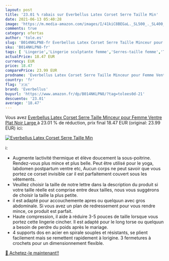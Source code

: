 ```yaml
---
layout: post
title: '23.01 % rabais sur Everbellus Latex Corset Serre Taille Min'
date: 2021-06-13 05:40:28
image: 'https://m.media-amazon.com/images/I/41kiC8BEGaL._SL500_._SL400_.jpg'
comments: true
category: ofertas
author: 'tole.es'
slug: 'B014NKLPN8-fr Everbellus Latex Corset Serre Taille Minceur pour Femme...'
sku: 'B014NKLPN8-fr'
tags: [ 'Lingerie','Lingerie sculptante femme','Serres-taille femme','Tenues de nuit, lingerie et sous-vêtements pour femme','Vêtements','Vêtements femme','everbellus', ]
actualPrice: 18.47 EUR
currency: EUR
price: 18.47
comparePrice: 23.99 EUR
prodname: 'Everbellus Latex Corset Serre Taille Minceur pour Femme Ventre Plat  Noir  Large '
country: 'fr'
flag: '🇫🇷'
brand: 'Everbellus'
buyurl: 'https://www.amazon.fr/dp/B014NKLPN8/?tag=tolees0d-21'
descuento: '23.01'
average: '18.47'
---
```


Vous avez [Everbellus Latex Corset Serre Taille Minceur pour Femme Ventre Plat  Noir  Large ](https://www.amazon.fr/dp/B014NKLPN8/?tag=tolees0d-21)  à  23.01 % de réduction, prix final  18.47 EUR (original: 23.99 EUR) ici:

[![Everbellus Latex Corset Serre Taille Min](https://m.media-amazon.com/images/I/41kiC8BEGaL._SL500_._SL400_.jpg)](https://www.amazon.fr/dp/B014NKLPN8/?tag=tolees0d-21)

ℹ️:

- Augmente lactivité thermique et élève doucement la sous-poitrine. Rendez-vous plus mince et plus belle. Peut être utilisé pour le yoga, labdomen postpartum ventre etc, Aucun corps ne peut savoir que vous portez ce corset invisible car il est parfaitement couvert sous les vêtements.
- Veuillez choisir la taille de notre lettre dans la description du produit si votre taille réelle est comprise entre deux tailles, nous vous suggérons de choisir la taille la plus petite.
- il est adapté pour accouchemente apres ou quelquun avec gros abdominale. Si vous avez un plan de redressement pour vous rendre mince, ce produit est parfait.
- Haute compression, il aide à réduire 3-5 pouces de taille lorsque vous portez cette lingerie cincher. Il est adapté pour le long torse ou quelquun a besoin de perdre du poids après le mariage.
- 4 supports dos en acier en spirale souples et résistants, se plient facilement mais se remettent rapidement à lorigine. 3 fermetures à crochets pour un dimensionnement flexible.

[🛒 Achetez-le maintenant!!](https://www.amazon.fr/dp/B014NKLPN8/?tag=tolees0d-21)
